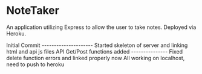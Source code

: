 # NoteTaker

An application utilizing Express to allow the user to take notes. Deployed via Heroku.

Initial Commit ---------------------
Started skeleton of server and linking html and api js files
API Get/Post functions added
--------------- Fixed delete function errors and linked properly now
All working on localhost, need to push to heroku
